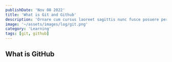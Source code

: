 ```yaml
---
publishDate: 'Nov 08 2022'
title: 'What is Git and Github'
description: 'Ornare cum cursus laoreet sagittis nunc fusce posuere per euismod dis vehicula a, semper fames lacus maecenas dictumst pulvinar neque enim non potenti. Torquent hac sociosqu eleifend potenti.'
image: '~/assets/images/log/git.png'
category: 'Learning'
tags: [git, github]
---
```


## What is GitHub